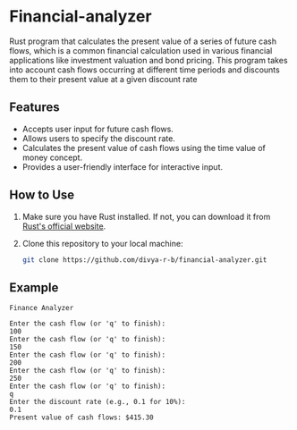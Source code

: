 # Financial-analyzer
Rust program that calculates the present value of a series of future cash flows, which is a common financial calculation used in various financial applications like investment valuation and bond pricing. This program takes into account cash flows occurring at different time periods and discounts them to their present value at a given discount rate

## Features

- Accepts user input for future cash flows.
- Allows users to specify the discount rate.
- Calculates the present value of cash flows using the time value of money concept.
- Provides a user-friendly interface for interactive input.

## How to Use

1. Make sure you have Rust installed. If not, you can download it from [Rust's official website](https://www.rust-lang.org/tools/install).

2. Clone this repository to your local machine:

   ```sh
   git clone https://github.com/divya-r-b/financial-analyzer.git

## Example 
```plaintext
Finance Analyzer

Enter the cash flow (or 'q' to finish):
100
Enter the cash flow (or 'q' to finish):
150
Enter the cash flow (or 'q' to finish):
200
Enter the cash flow (or 'q' to finish):
250
Enter the cash flow (or 'q' to finish):
q
Enter the discount rate (e.g., 0.1 for 10%):
0.1
Present value of cash flows: $415.30
